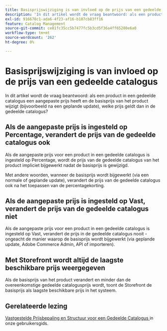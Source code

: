 ```yaml
---
title: Basisprijswijziging is van invloed op de prijs van een gedeelde catalogus
description: 'In dit artikel wordt de vraag beantwoord: als een product in een gedeelde catalogus een aangepaste prijs heeft en de basisprijs van het product wijzigt (bijvoorbeeld na een geplande update), welke prijs geldt dan in de gedeelde catalogus?'
exl-id: 916678c1-ada6-4f23-af16-b107cb83ff16
feature: Catalog Management
source-git-commit: ce81fc35cc5b7477fc5b3cd5f36a4ff65280e6a0
workflow-type: tm+mt
source-wordcount: '262'
ht-degree: 0%

---
```


# Basisprijswijziging is van invloed op de prijs van een gedeelde catalogus

In dit artikel wordt de vraag beantwoord: als een product in een gedeelde catalogus een aangepaste prijs heeft en de basisprijs van het product wijzigt (bijvoorbeeld na een geplande update), welke prijs geldt dan in de gedeelde catalogus?

## Als de aangepaste prijs is ingesteld op Percentage, verandert de prijs van de gedeelde catalogus ook

Als de aangepaste prijs voor een product in een gedeelde catalogus is ingesteld op Percentage, wordt de prijs van de gedeelde catalogus van het product impliciet bijgewerkt nadat de basisprijs is gewijzigd.

Met andere woorden, wanneer de basisprijs wordt bijgewerkt (via een normale of geplande update), verandert de prijs van de gedeelde catalogus ook na het toepassen van de percentagekorting.

## Als de aangepaste prijs is ingesteld op Vast, verandert de prijs van de gedeelde catalogus niet

Als de aangepaste prijs voor een product in een gedeelde catalogus is ingesteld op Vast, verandert de prijs in de gedeelde catalogus nooit - ongeacht de manier waarop de basisprijs wordt bijgewerkt (via geplande update, Adobe Commerce Admin, API of importeren).

## Met Storefront wordt altijd de laagste beschikbare prijs weergegeven

Als de basisprijs van het product verandert en minder dan de overeenkomstige gedeelde catalogusprijs wordt, toont de Storefront de basisprijs als laagste beschikbare prijs in het systeem.

## Gerelateerde lezing

[&#x200B; Vastgestelde Prijsbepaling en Structuur voor een Gedeelde Catalogus &#x200B;](https://experienceleague.adobe.com/docs/commerce-admin/b2b/shared-catalogs/define/catalog-shared-pricing-structure.html?lang=nl-NL) in onze gebruikersgids.
